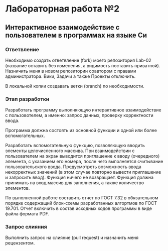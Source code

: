 # Лабораторная работа №2

## Интерактивное взаимодействие с пользователем в программах на языке Си

### Ответвление
Необходимо создать ответвление (fork) моего репозитория Lab-02 (название 
оставить без изменения, а видимость поставить приватной). Назничить меня в 
новом репозитории соавтором с правами администратора. Вики, Задачи а также
Проекты отключить.

В локальной копии создавать ветки (branch) по необходимости.

### Этап разработки
Разработать программу выполняющую интерактивное взаимодействие 
с пользовотелем, а именно: запрос данных, проверку корректности ввода.

Программа должна состоять из основной функции и одной или более 
вспомогательных.

Разработать вспомогательную функцию, позволяющую вводить элементы 
целочисленного массива. При взаимодействии с пользователем на экран выводится 
приглашение к вводу (очередного) элемента, с указанием его номера, после чего 
выполняется считывание пользовательского ввода. Предусмотреть возможность 
ввода некорректных значений (в этом случае повторно вывести приглашение и 
запросить ввод). Функция ничего не возвращает. Функция должна принимать на вход 
массив для заполнения, а также количество элементов.

По выполненной работе составить отчет по ГОСТ 7.32 в обязательном порядке 
содержащий блок-схемы разработанных алгортмов по ГОСТ 19.701. Отчет включить 
в состав исходных кодов программы в виде файла формата PDF.

### Запрос слияния
Выполнить запрос на слияние (pull request) и назначить меня рецензентом.

